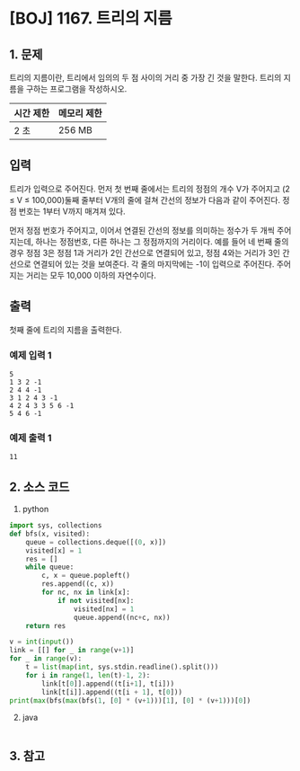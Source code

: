 # [BOJ] 1167. 트리의 지름

## 1. 문제

트리의 지름이란, 트리에서 임의의 두 점 사이의 거리 중 가장 긴 것을 말한다. 트리의 지름을 구하는 프로그램을 작성하시오.


| 시간 제한 | 메모리 제한 |
|:------|:-------| 
| 2 초   | 256 MB |


## 입력

트리가 입력으로 주어진다. 먼저 첫 번째 줄에서는 트리의 정점의 개수 V가 주어지고 (2 ≤ V ≤ 100,000)둘째 줄부터 V개의 줄에 걸쳐 간선의 정보가 다음과 같이 주어진다. 정점 번호는 1부터 V까지 매겨져 있다.

먼저 정점 번호가 주어지고, 이어서 연결된 간선의 정보를 의미하는 정수가 두 개씩 주어지는데, 하나는 정점번호, 다른 하나는 그 정점까지의 거리이다. 예를 들어 네 번째 줄의 경우 정점 3은 정점 1과 거리가 2인 간선으로 연결되어 있고, 정점 4와는 거리가 3인 간선으로 연결되어 있는 것을 보여준다. 각 줄의 마지막에는 -1이 입력으로 주어진다. 주어지는 거리는 모두 10,000 이하의 자연수이다.


## 출력

첫째 줄에 트리의 지름을 출력한다.

### 예제 입력 1

```
5
1 3 2 -1
2 4 4 -1
3 1 2 4 3 -1
4 2 4 3 3 5 6 -1
5 4 6 -1
```

### 예제 출력 1

```
11
```




## 2. 소스 코드

1. python

```python
import sys, collections
def bfs(x, visited):
    queue = collections.deque([(0, x)])
    visited[x] = 1
    res = []
    while queue:
        c, x = queue.popleft()
        res.append((c, x))
        for nc, nx in link[x]:
            if not visited[nx]:
                visited[nx] = 1
                queue.append((nc+c, nx))
    return res

v = int(input())
link = [[] for _ in range(v+1)]
for _ in range(v):
    t = list(map(int, sys.stdin.readline().split()))
    for i in range(1, len(t)-1, 2):
        link[t[0]].append((t[i+1], t[i]))
        link[t[i]].append((t[i + 1], t[0]))
print(max(bfs(max(bfs(1, [0] * (v+1)))[1], [0] * (v+1)))[0])

```

2. java

```java

```


## 3. 참고

```

```



